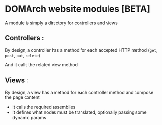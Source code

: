 # <a name="title">DOMArch website modules [BETA]</a>

A module is simply a directory for controllers and views

## <a name="controllers">Controllers :</a>

By design, a controller has a method for each accepted HTTP method (`get`, `post`, `put`, `delete`)

And it calls the related view method

## <a name="views">Views :</a>

By design, a view has a method for each controller method and compose the page content

* It calls the required assemblies
* It defines what nodes must be translated, optionally passing some dynamic params